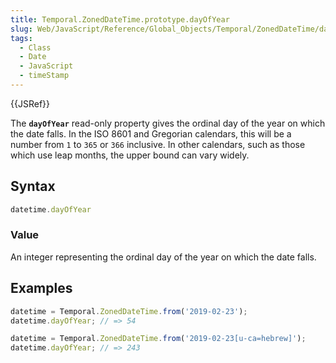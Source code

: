 ```yaml
---
title: Temporal.ZonedDateTime.prototype.dayOfYear
slug: Web/JavaScript/Reference/Global_Objects/Temporal/ZonedDateTime/dayOfYear
tags:
  - Class
  - Date
  - JavaScript
  - timeStamp
---
```

{{JSRef}}

<p class="summary"><span class="seoSummary">The <strong><code>dayOfYear</code></strong> read-only property gives the ordinal day of the year on which the date falls.</span> In the ISO 8601 and Gregorian calendars, this will be a number from <code>1</code> to <code>365</code> or <code>366</code> inclusive. In other calendars, such as those which use leap months, the upper bound can vary widely.</p>

## Syntax

```js
datetime.dayOfYear
```

### Value

An integer representing the ordinal day of the year on which the date falls.

## Examples

```js
datetime = Temporal.ZonedDateTime.from('2019-02-23');
datetime.dayOfYear; // => 54

datetime = Temporal.ZonedDateTime.from('2019-02-23[u-ca=hebrew]');
datetime.dayOfYear; // => 243
```
